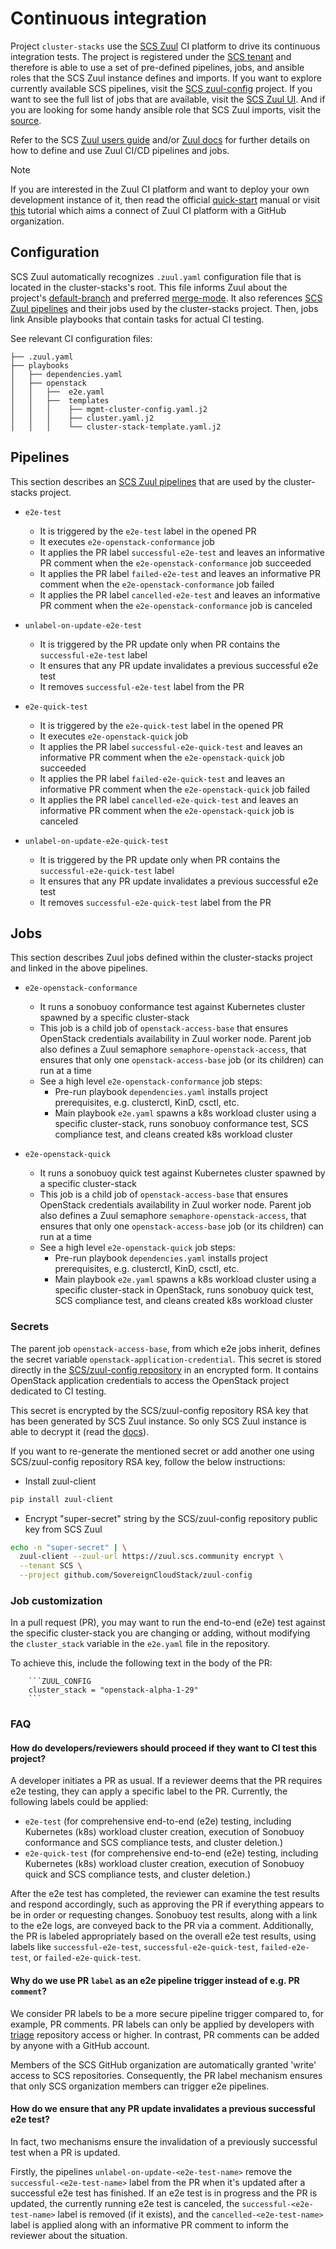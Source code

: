 # Continuous integration

Project `cluster-stacks` use the [SCS Zuul](https://zuul.scs.community) CI platform to
drive its continuous integration tests. The project is registered under the [SCS tenant](https://zuul.scs.community/t/SCS/projects)
and therefore is able to use a set of pre-defined pipelines, jobs, and ansible roles that the
SCS Zuul instance defines and imports. If you want to explore currently available SCS pipelines,
visit the [SCS zuul-config](https://github.com/SovereignCloudStack/zuul-config) project.
If you want to see the full list of jobs that are available, visit the [SCS Zuul UI](https://zuul.scs.community/t/SCS/jobs).
And if you are looking for some handy ansible role that SCS Zuul imports, visit the [source](https://opendev.org/zuul/zuul-jobs/src/branch/master/roles).

Refer to the SCS [Zuul users guide](https://github.com/SovereignCloudStack/docs/blob/main/contributor-docs/operations/operations/zuul-ci-cd-quickstart-user-guide.md) and/or
[Zuul docs](https://zuul-ci.org/docs/) for further details on how to define and use Zuul
CI/CD pipelines and jobs.

> [!NOTE]
> If you are interested in the Zuul CI platform and want to deploy your own development instance of it,
then read the official [quick-start](https://zuul-ci.org/docs/zuul/latest/tutorials/quick-start.html) manual
or visit [this](https://github.com/matofederorg/zuul-config?tab=readme-ov-file#zuul-ci) tutorial which aims a connect
of Zuul CI platform with a GitHub organization.

## Configuration

SCS Zuul automatically recognizes `.zuul.yaml` configuration file that is located in the
cluster-stacks's root. This file informs Zuul about the project's [default-branch](https://zuul-ci.org/docs/zuul/latest/config/project.html#attr-project.default-branch) and
preferred [merge-mode](https://zuul-ci.org/docs/zuul/latest/config/project.html#attr-project.merge-mode).
It also references [SCS Zuul pipelines](https://github.com/SovereignCloudStack/zuul-config) and
their jobs used by the cluster-stacks project. Then, jobs link Ansible playbooks that contain
tasks for actual CI testing.

See relevant CI configuration files:

```text
├── .zuul.yaml
├── playbooks
│   ├── dependencies.yaml
│   ├── openstack
│   │   ├──  e2e.yaml
│   │   ├──  templates
│   │   │    ├── mgmt-cluster-config.yaml.j2
│   │   │    ├── cluster.yaml.j2
│   │   │    └── cluster-stack-template.yaml.j2
```

## Pipelines

This section describes an [SCS Zuul pipelines](https://github.com/SovereignCloudStack/zuul-config/blob/main/zuul.d/gh_pipelines.yaml) that are used by the cluster-stacks project.

- `e2e-test`
  - It is triggered by the `e2e-test` label in the opened PR
  - It executes `e2e-openstack-conformance` job
  - It applies the PR label `successful-e2e-test` and leaves an informative PR comment when the `e2e-openstack-conformance` job succeeded
  - It applies the PR label `failed-e2e-test` and leaves an informative PR comment when the `e2e-openstack-conformance` job failed
  - It applies the PR label `cancelled-e2e-test` and leaves an informative PR comment when the `e2e-openstack-conformance` job is canceled

- `unlabel-on-update-e2e-test`
  - It is triggered by the PR update only when PR contains the `successful-e2e-test` label
  - It ensures that any PR update invalidates a previous successful e2e test
  - It removes `successful-e2e-test` label from the PR

- `e2e-quick-test`
  - It is triggered by the `e2e-quick-test` label in the opened PR
  - It executes `e2e-openstack-quick` job
  - It applies the PR label `successful-e2e-quick-test` and leaves an informative PR comment when the `e2e-openstack-quick` job succeeded
  - It applies the PR label `failed-e2e-quick-test` and leaves an informative PR comment when the `e2e-openstack-quick` job failed
  - It applies the PR label `cancelled-e2e-quick-test` and leaves an informative PR comment when the `e2e-openstack-quick` job is canceled

- `unlabel-on-update-e2e-quick-test`
  - It is triggered by the PR update only when PR contains the `successful-e2e-quick-test` label
  - It ensures that any PR update invalidates a previous successful e2e test
  - It removes `successful-e2e-quick-test` label from the PR

## Jobs

This section describes Zuul jobs defined within the cluster-stacks project and linked in the above pipelines.

- `e2e-openstack-conformance`
  - It runs a sonobuoy conformance test against Kubernetes cluster spawned by a specific cluster-stack
  - This job is a child job of `openstack-access-base` that ensures OpenStack credentials
    availability in Zuul worker node. Parent job also defines a Zuul semaphore `semaphore-openstack-access`,
    that ensures that only one `openstack-access-base` job (or its children) can run at a time
  - See a high level `e2e-openstack-conformance` job steps:
    - Pre-run playbook `dependencies.yaml` installs project prerequisites, e.g. clusterctl, KinD, csctl, etc.
    - Main playbook `e2e.yaml` spawns a k8s workload cluster using a specific cluster-stack, runs sonobuoy conformance test, SCS compliance test, and cleans created k8s workload cluster

- `e2e-openstack-quick`
  - It runs a sonobuoy quick test against Kubernetes cluster spawned by a specific cluster-stack
  - This job is a child job of `openstack-access-base` that ensures OpenStack credentials
    availability in Zuul worker node. Parent job also defines a Zuul semaphore `semaphore-openstack-access`,
    that ensures that only one `openstack-access-base` job (or its children) can run at a time
  - See a high level `e2e-openstack-quick` job steps:
    - Pre-run playbook `dependencies.yaml` installs project prerequisites, e.g. clusterctl, KinD, csctl, etc.
    - Main playbook `e2e.yaml` spawns a k8s workload cluster using a specific cluster-stack in OpenStack, runs sonobuoy quick test, SCS compliance test, and cleans created k8s workload cluster

### Secrets

The parent job `openstack-access-base`, from which e2e jobs inherit, defines the secret variable `openstack-application-credential`.
This secret is stored directly in the [SCS/zuul-config repository](https://github.com/SovereignCloudStack/zuul-config/blob/main/zuul.d/secrets.yaml) in an encrypted form. It contains OpenStack application credentials to access the OpenStack project dedicated to CI testing.

This secret is encrypted by the SCS/zuul-config repository RSA key that has been generated by SCS Zuul instance.
So only SCS Zuul instance is able to decrypt it (read the [docs](https://zuul-ci.org/docs/zuul/latest/project-config.html#encryption)).

If you want to re-generate the mentioned secret or add another one using SCS/zuul-config repository RSA key, follow the below instructions:

- Install zuul-client

```bash
pip install zuul-client
```

- Encrypt "super-secret" string by the SCS/zuul-config repository public key from SCS Zuul

```bash
echo -n "super-secret" | \
  zuul-client --zuul-url https://zuul.scs.community encrypt \
  --tenant SCS \
  --project github.com/SovereignCloudStack/zuul-config
```

### Job customization

In a pull request (PR), you may want to run the end-to-end (e2e) test against the specific cluster-stack you are changing or adding, without modifying the `cluster_stack` variable in the `e2e.yaml` file in the repository.

To achieve this, include the following text in the body of the PR:

```text
    ```ZUUL_CONFIG
    cluster_stack = "openstack-alpha-1-29"
    ```
```

### FAQ

#### How do developers/reviewers should proceed if they want to CI test this project?

A developer initiates a PR as usual. If a reviewer deems that the PR requires e2e testing, they can apply a specific label to the PR. Currently, the following labels could be applied:

- `e2e-test` (for comprehensive end-to-end (e2e) testing, including Kubernetes (k8s) workload cluster creation, execution of Sonobuoy conformance and SCS compliance tests, and cluster deletion.)
- `e2e-quick-test` (for comprehensive end-to-end (e2e) testing, including Kubernetes (k8s) workload cluster creation, execution of Sonobuoy quick and SCS compliance tests, and cluster deletion.)

After the e2e test has completed, the reviewer can examine the test results and respond accordingly, such as approving the PR if everything appears to be in order or requesting changes. Sonobuoy test results, along with a link to the e2e logs, are conveyed back to the PR via a comment. Additionally, the PR is labeled appropriately based on the overall e2e test results, using labels like
`successful-e2e-test`, `successful-e2e-quick-test`, `failed-e2e-test`, or `failed-e2e-quick-test`.

#### Why do we use PR `label` as an e2e pipeline trigger instead of e.g. PR `comment`?

We consider PR labels to be a more secure pipeline trigger compared to, for example, PR comments.
PR labels can only be applied by developers with [triage](https://docs.github.com/en/organizations/managing-user-access-to-your-organizations-repositories/managing-repository-roles/repository-roles-for-an-organization#permissions-for-each-role) repository access or higher.
In contrast, PR comments can be added by anyone with a GitHub account.

Members of the SCS GitHub organization are automatically granted 'write' access to SCS repositories. Consequently, the PR label mechanism ensures that only SCS organization members can trigger e2e pipelines.

#### How do we ensure that any PR update invalidates a previous successful e2e test?

In fact, two mechanisms ensure the invalidation of a previously successful test when a PR is updated.

Firstly, the pipelines `unlabel-on-update-<e2e-test-name>` remove the `successful-<e2e-test-name>` label
from the PR when it's updated after a successful e2e test has finished. If an e2e test is in progress and the PR is updated, the currently running e2e test is canceled, the `successful-<e2e-test-name>` label is removed (if it exists), and the `cancelled-<e2e-test-name>` label is applied along with an informative PR comment to inform the reviewer about the situation.
